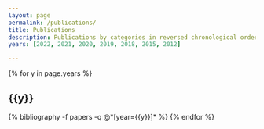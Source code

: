 ```yaml
---
layout: page
permalink: /publications/
title: Publications
description: Publications by categories in reversed chronological order. generated by jekyll-scholar.
years: [2022, 2021, 2020, 2019, 2018, 2015, 2012]

---
```


<div class="publications">

{% for y in page.years %}
  <h2 class="year">{{y}}</h2>
  {% bibliography -f papers -q @*[year={{y}}]* %}
{% endfor %}

</div>
